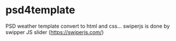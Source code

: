 # psd4template
PSD weather template convert to html and css...
swiperjs is done by swipper JS slider (https://swiperjs.com/)